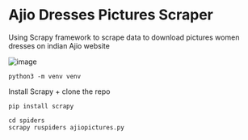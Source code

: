 # Ajio Dresses Pictures Scraper

Using Scrapy framework to scrape data to download pictures women dresses on indian Ajio website 

![image]('/images/pix.png')

```shell
python3 -m venv venv

```

 Install Scrapy + clone the repo

 ```shell
 pip install scrapy

 ```

 ```shell
 cd spiders
 scrapy ruspiders ajiopictures.py
 ```





